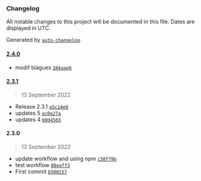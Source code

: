 ### Changelog

All notable changes to this project will be documented in this file. Dates are displayed in UTC.

Generated by [`auto-changelog`](https://github.com/CookPete/auto-changelog).

#### [2.4.0](https://github.com/Zaiddd/joke-app/compare/2.3.1...2.4.0)

- modif blagues [`164aae6`](https://github.com/Zaiddd/joke-app/commit/164aae6034f58792077ef5c68e9c80840f387f4c)

#### [2.3.1](https://github.com/Zaiddd/joke-app/compare/2.3.0...2.3.1)

> 13 September 2022

- Release 2.3.1 [`a5c14e0`](https://github.com/Zaiddd/joke-app/commit/a5c14e0b5896b4cfa6b1b343876cb02edea49e7b)
- updates 5 [`ac0e27a`](https://github.com/Zaiddd/joke-app/commit/ac0e27a77e57aff5b2b4ffe7a1829bfe2ba69c66)
- updates 4 [`60d4565`](https://github.com/Zaiddd/joke-app/commit/60d45656cf944f13c8be5e6f594b88d638eec832)

#### 2.3.0

> 13 September 2022

- update workflow and using npm [`c58f79b`](https://github.com/Zaiddd/joke-app/commit/c58f79b33285dd5676bdfdb95ee94331b5499373)
- test workflow [`88eeff3`](https://github.com/Zaiddd/joke-app/commit/88eeff370ecdae74e7f94adf240f1fd52237c075)
- First commit [`b500157`](https://github.com/Zaiddd/joke-app/commit/b50015746a0070527701cc6088e8caf30136df6c)
